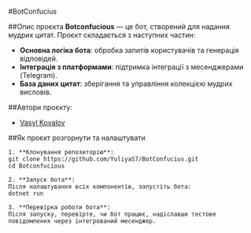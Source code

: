 #BotConfucius

##Опис проєкта 
**Botconfucious** — це бот, створений для надання мудрих цитат. Проєкт складається з наступних частин:
- **Основна логіка бота**: обробка запитів користувачів та генерація відповідей.
- **Інтеграція з платформами**: підтримка інтеграції з месенджерами (Telegram).
- **База даних цитат**: зберігання та управління колекцією мудрих висловів.

##Автори проєкту:
- [Vasyl Kovalov](mailto:raid3r81@gmail.com)


##Як проєкт розгорнути та налаштувати

    1. **Клонування репозиторію**:
    git clone https://github.com/YuliyaS7/BotConfucius.git
    cd Botconfucious

    2. **Запуск бота**:
    Після налаштування всіх компонентів, запустіть бота:
    dotnet run

    3. **Перевірка роботи бота**:
    Після запуску, перевірте, чи бот працює, надіславши тестове повідомлення через інтегрований месенджер.



